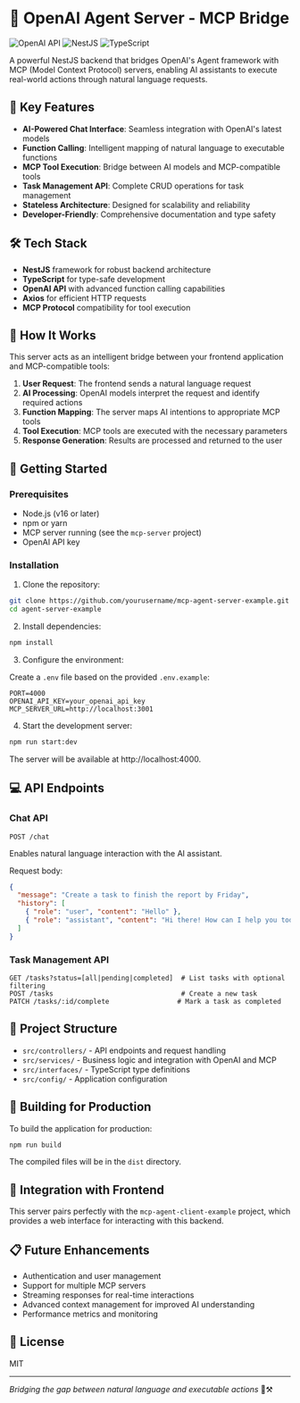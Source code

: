 # 🔎 OpenAI Agent Server - MCP Bridge

![OpenAI API](https://img.shields.io/badge/OpenAI%20API-Ready-brightgreen)
![NestJS](https://img.shields.io/badge/NestJS-10.0%2B-red)
![TypeScript](https://img.shields.io/badge/TypeScript-5.0%2B-blue)

A powerful NestJS backend that bridges OpenAI's Agent framework with MCP (Model Context Protocol) servers, enabling AI assistants to execute real-world actions through natural language requests.

## 🌟 Key Features

- **AI-Powered Chat Interface**: Seamless integration with OpenAI's latest models
- **Function Calling**: Intelligent mapping of natural language to executable functions
- **MCP Tool Execution**: Bridge between AI models and MCP-compatible tools
- **Task Management API**: Complete CRUD operations for task management
- **Stateless Architecture**: Designed for scalability and reliability
- **Developer-Friendly**: Comprehensive documentation and type safety

## 🛠️ Tech Stack

- **NestJS** framework for robust backend architecture
- **TypeScript** for type-safe development
- **OpenAI API** with advanced function calling capabilities
- **Axios** for efficient HTTP requests
- **MCP Protocol** compatibility for tool execution

## 🔗 How It Works

This server acts as an intelligent bridge between your frontend application and MCP-compatible tools:

1. **User Request**: The frontend sends a natural language request
2. **AI Processing**: OpenAI models interpret the request and identify required actions
3. **Function Mapping**: The server maps AI intentions to appropriate MCP tools
4. **Tool Execution**: MCP tools are executed with the necessary parameters
5. **Response Generation**: Results are processed and returned to the user

## 🚀 Getting Started

### Prerequisites

- Node.js (v16 or later)
- npm or yarn
- MCP server running (see the `mcp-server` project)
- OpenAI API key

### Installation

1. Clone the repository:

```bash
git clone https://github.com/yourusername/mcp-agent-server-example.git
cd agent-server-example
```

2. Install dependencies:

```bash
npm install
```

3. Configure the environment:

Create a `.env` file based on the provided `.env.example`:

```
PORT=4000
OPENAI_API_KEY=your_openai_api_key
MCP_SERVER_URL=http://localhost:3001
```

4. Start the development server:

```bash
npm run start:dev
```

The server will be available at http://localhost:4000.

## 💻 API Endpoints

### Chat API

```
POST /chat
```

Enables natural language interaction with the AI assistant.

Request body:
```json
{
  "message": "Create a task to finish the report by Friday",
  "history": [
    { "role": "user", "content": "Hello" },
    { "role": "assistant", "content": "Hi there! How can I help you today?" }
  ]
}
```

### Task Management API

```
GET /tasks?status=[all|pending|completed]  # List tasks with optional filtering
POST /tasks                                # Create a new task
PATCH /tasks/:id/complete                 # Mark a task as completed
```

## 📂 Project Structure

- `src/controllers/` - API endpoints and request handling
- `src/services/` - Business logic and integration with OpenAI and MCP
- `src/interfaces/` - TypeScript type definitions
- `src/config/` - Application configuration

## 🔧 Building for Production

To build the application for production:

```bash
npm run build
```

The compiled files will be in the `dist` directory.

## 🔄 Integration with Frontend

This server pairs perfectly with the `mcp-agent-client-example` project, which provides a web interface for interacting with this backend.

## 📋 Future Enhancements

- Authentication and user management
- Support for multiple MCP servers
- Streaming responses for real-time interactions
- Advanced context management for improved AI understanding
- Performance metrics and monitoring

## 📄 License

MIT

---

*Bridging the gap between natural language and executable actions* 🤖⚒️
